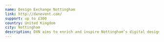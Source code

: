 ```yaml
---
name: Design Exchange Nottingham
link: http://dxnevent.com/
support: up to £300
country: United Kingdom
city: Nottingham
description: DXN aims to enrich and inspire Nottingham’s digital design community. Each month, it presents talks from renowned speakers and local voices, on topics ranging from UX to front-end.
---
```

